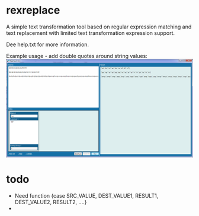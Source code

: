 rexreplace
==========

A simple text transformation tool based on regular expression matching and text replacement with limited text transformation expression support.

Dee help.txt for more information.

Example usage - add double quotes around string values:
<img src="rt_usage1.png">

todo
==========
 -  Need function {case SRC_VALUE, DEST_VALUE1, RESULT1, DEST_VALUE2, RESULT2, ....}
 -  
